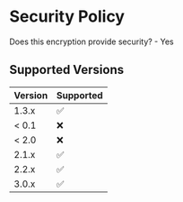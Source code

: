 # Security Policy
Does this encryption provide security? - Yes 

## Supported Versions



| Version | Supported          |
| ------- | ------------------ |
| 1.3.x   | :white_check_mark: |
| < 0.1   | :x:                |
| < 2.0   | :x:                |
| 2.1.x   | :white_check_mark: |
| 2.2.x   | :white_check_mark: |
| 3.0.x   | :white_check_mark: |
